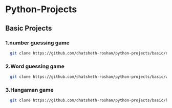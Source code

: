 # Python-Projects

## Basic Projects
### 1.number guessing game
```bash
  git clone https://github.com/dhatsheth-roshan/python-projects/basic/number-guessing-game.git
```
### 2.Word guessing game

```bash
  git clone https://github.com/dhatsheth-roshan/python-projects/basic/word-guessing-game.git
```
### 3.Hangaman game

```bash
  git clone https://github.com/dhatsheth-roshan/python-projects/basic/hangaman-game.git
```
